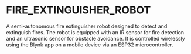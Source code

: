# FIRE_EXTINGUISHER_ROBOT
A semi-autonomous fire extinguisher robot designed to detect and extinguish fires. The robot is equipped with an IR sensor for fire detection and an ultrasonic sensor for obstacle avoidance. It is controlled wirelessly using the Blynk app on a mobile device via an ESP32 microcontroller.
